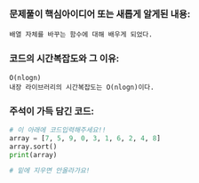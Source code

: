 ### 문제풀이 핵심아이디어 또는 새롭게 알게된 내용: 
    배열 자체를 바꾸는 함수에 대해 배우게 되었다.
    
### 코드의 시간복잡도와 그 이유:
    O(nlogn)
    내장 라이브러리의 시간복잡도는 O(nlogn)이다.
    
    
### 주석이 가득 담긴 코드:
```python
# 이 아래에 코드입력해주세요!!
array = [7, 5, 9, 0, 3, 1, 6, 2, 4, 8]
array.sort()
print(array)

# 밑에 지우면 안올라가요!
```